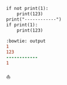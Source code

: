 
```diff
if not print(1):
    print(123) 
print("------------")
if print(1):
    print(123) 
    
:bowtie: output
1
123
------------
1
```
:sailboat:

